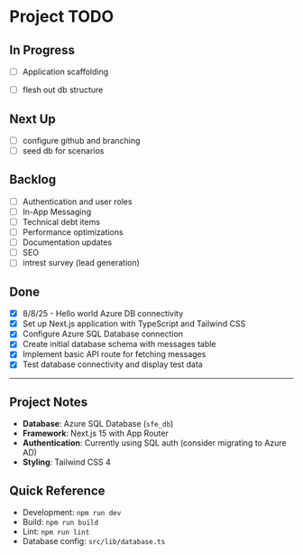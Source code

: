 # Project TODO

## In Progress
- [ ] Application scaffolding
- [ ] flesh out db structure


## Next Up
- [ ] configure github and branching
- [ ] seed db for scenarios

## Backlog
- [ ] Authentication and user roles
- [ ] In-App Messaging
- [ ] Technical debt items
- [ ] Performance optimizations
- [ ] Documentation updates
- [ ] SEO
- [ ] intrest survey (lead generation)

## Done
- [x] 8/8/25 - Hello world Azure DB connectivity
- [x] Set up Next.js application with TypeScript and Tailwind CSS
- [x] Configure Azure SQL Database connection
- [x] Create initial database schema with messages table
- [x] Implement basic API route for fetching messages
- [x] Test database connectivity and display test data

---

## Project Notes
- **Database**: Azure SQL Database (`sfe_db`) 
- **Framework**: Next.js 15 with App Router
- **Authentication**: Currently using SQL auth (consider migrating to Azure AD)
- **Styling**: Tailwind CSS 4

## Quick Reference
- Development: `npm run dev`
- Build: `npm run build` 
- Lint: `npm run lint`
- Database config: `src/lib/database.ts`